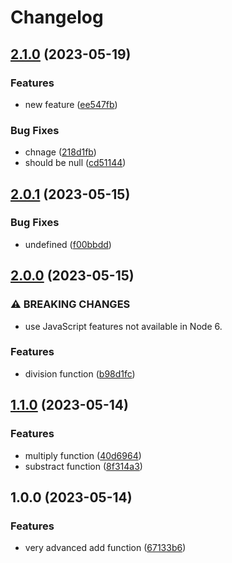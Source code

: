 # Changelog

## [2.1.0](https://github.com/zarcode/conventional-release/compare/v2.0.1...v2.1.0) (2023-05-19)


### Features

* new feature ([ee547fb](https://github.com/zarcode/conventional-release/commit/ee547fb44512d7c652a3cc1210bd369a982b07d7))


### Bug Fixes

* chnage ([218d1fb](https://github.com/zarcode/conventional-release/commit/218d1fb9def15223a40e98d7b7ad3e2ea041c884))
* should be null ([cd51144](https://github.com/zarcode/conventional-release/commit/cd51144dd8e25677aa3a5ea00a4feb8a5965baa7))

## [2.0.1](https://github.com/zarcode/conventional-release/compare/v2.0.0...v2.0.1) (2023-05-15)


### Bug Fixes

* undefined ([f00bbdd](https://github.com/zarcode/conventional-release/commit/f00bbddc9bb589e13fda735d6f0db0d906f8e014))

## [2.0.0](https://github.com/zarcode/conventional-release/compare/v1.1.0...v2.0.0) (2023-05-15)


### ⚠ BREAKING CHANGES

* use JavaScript features not available in Node 6.

### Features

* division function ([b98d1fc](https://github.com/zarcode/conventional-release/commit/b98d1fc7c3790fa280a2e40ce24ae36aea4f6797))

## [1.1.0](https://github.com/zarcode/conventional-release/compare/v1.0.0...v1.1.0) (2023-05-14)


### Features

* multiply function ([40d6964](https://github.com/zarcode/conventional-release/commit/40d69640276a07bc5fe327adbf2584197186ba08))
* substract function ([8f314a3](https://github.com/zarcode/conventional-release/commit/8f314a346ad5de6ceb66a6aafdcbbb55500e4994))

## 1.0.0 (2023-05-14)


### Features

* very advanced add function ([67133b6](https://github.com/zarcode/conventional-release/commit/67133b6da363565c4f73d5b014af68ce71e4e1d3))
